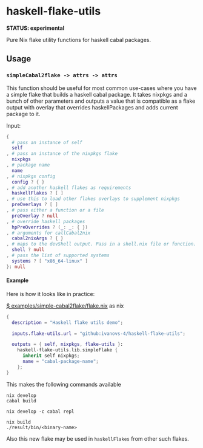# haskell-flake-utils

**STATUS: experimental**

Pure Nix flake utility functions for haskell cabal packages.

## Usage

### `simpleCabal2flake -> attrs -> attrs`

This function should be useful for most common use-cases where you have
a simple flake that builds a haskell cabal package. It takes nixpkgs and
a bunch of other parameters and outputs a value that is compatible as a flake
output with overlay that overrides haskellPackages and adds current package to
it.

Input:
```nix
{
  # pass an instance of self
  self
, # pass an instance of the nixpkgs flake
  nixpkgs
, # package name
  name
, # nixpkgs config
  config ? { }
, # add another haskell flakes as requirements
  haskellFlakes ? [ ]
, # use this to load other flakes overlays to supplement nixpkgs
  preOverlays ? [ ]
, # pass either a function or a file
  preOverlay ? null
, # override haskell packages
  hpPreOverrides ? (_: _: { })
, # arguments for callCabal2nix
  cabal2nixArgs ? { }
, # maps to the devShell output. Pass in a shell.nix file or function.
  shell ? null
, # pass the list of supported systems
  systems ? [ "x86_64-linux" ]
}: null
```

#### Example

Here is how it looks like in practice:

[$ examples/simple-cabal2flake/flake.nix](examples/simple-cabal2flake/flake.nix) as nix
```nix
{
  description = "Haskell flake utils demo";

  inputs.flake-utils.url = "github:ivanovs-4/haskell-flake-utils";

  outputs = { self, nixpkgs, flake-utils }:
    haskell-flake-utils.lib.simpleFlake {
      inherit self nixpkgs;
      name = "cabal-package-name";
    };
}
```

This makes the following commands available
```
nix develop
cabal build
```

```
nix develop -c cabal repl
```

```
nix build
./result/bin/<binary-name>
```

Also this new flake may be used in `haskellFlakes` from other such flakes.
